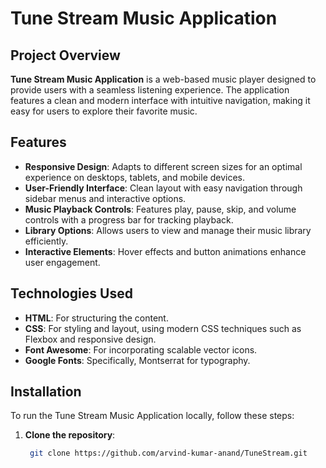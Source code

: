 # Tune Stream Music Application

## Project Overview

**Tune Stream Music Application** is a web-based music player designed to provide users with a seamless listening experience. The application features a clean and modern interface with intuitive navigation, making it easy for users to explore their favorite music.

## Features

- **Responsive Design**: Adapts to different screen sizes for an optimal experience on desktops, tablets, and mobile devices.
- **User-Friendly Interface**: Clean layout with easy navigation through sidebar menus and interactive options.
- **Music Playback Controls**: Features play, pause, skip, and volume controls with a progress bar for tracking playback.
- **Library Options**: Allows users to view and manage their music library efficiently.
- **Interactive Elements**: Hover effects and button animations enhance user engagement.

## Technologies Used

- **HTML**: For structuring the content.
- **CSS**: For styling and layout, using modern CSS techniques such as Flexbox and responsive design.
- **Font Awesome**: For incorporating scalable vector icons.
- **Google Fonts**: Specifically, Montserrat for typography.

## Installation

To run the Tune Stream Music Application locally, follow these steps:

1. **Clone the repository**:
   ```bash
    git clone https://github.com/arvind-kumar-anand/TuneStream.git
   ```
